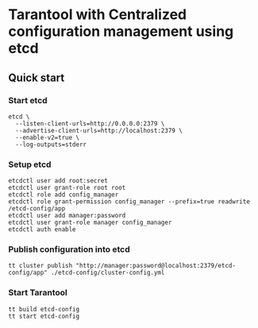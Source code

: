 # Tarantool with Centralized configuration management using etcd

## Quick start

### Start etcd

```shell
etcd \
  --listen-client-urls=http://0.0.0.0:2379 \
  --advertise-client-urls=http://localhost:2379 \
  --enable-v2=true \
  --log-outputs=stderr
```

### Setup etcd

```shell
etcdctl user add root:secret
etcdctl user grant-role root root
etcdctl role add config_manager
etcdctl role grant-permission config_manager --prefix=true readwrite /etcd-config/app
etcdctl user add manager:password
etcdctl user grant-role manager config_manager
etcdctl auth enable
```

### Publish configuration into etcd

```shell
tt cluster publish "http://manager:password@localhost:2379/etcd-config/app" ./etcd-config/cluster-config.yml
```

### Start Tarantool

```shell
tt build etcd-config
tt start etcd-config
```